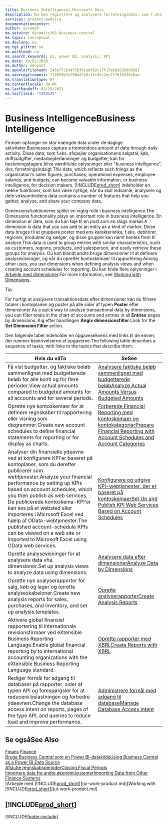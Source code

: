 ```yaml
---
title: Business Intelligence| Microsoft Docs
description: Du kan registrere og analysere forretningsdata, som f.eks. salgstal, køb, driftsudgifter, medarbejderlønninger og budgetter, som kan være værdifulde oplysninger for business intelligence eller beslutningstagere.
services: project-madeira
documentationcenter: ''
author: SorenGP
ms.service: dynamics365-business-central
ms.topic: conceptual
ms.devlang: na
ms.tgt_pltfrm: na
ms.workload: na
ms.search.keywords: bi, power BI, analysis, KPI
ms.date: 10/01/2020
ms.author: edupont
ms.openlocfilehash: 245e77cb34f3b7b1a8f02c17f17ebd26269d3691
ms.sourcegitcommit: ff2b55b7e790447e0c1fcd5c2ec7f7610338ebaa
ms.translationtype: HT
ms.contentlocale: da-DK
ms.lasthandoff: 02/15/2021
ms.locfileid: "5389145"
---
```

# <a name="business-intelligence"></a><span data-ttu-id="c2b53-103">Business Intelligence</span><span class="sxs-lookup"><span data-stu-id="c2b53-103">Business Intelligence</span></span>
<span data-ttu-id="c2b53-104">Firmaer opfanger en stor mængde data under de daglige aktiviteter.</span><span class="sxs-lookup"><span data-stu-id="c2b53-104">Businesses capture a tremendous amount of data through daily activity.</span></span> <span data-ttu-id="c2b53-105">Disse data, som f.eks. afspejler organisationens salgstal, køb, driftsudgifter, medarbejderlønninger og budgetter, kan for beslutningstagere blive værdifulde oplysninger eller "business intelligence", dvs. forretningsindsigt.</span><span class="sxs-lookup"><span data-stu-id="c2b53-105">This data, which reflects such things as the organization's sales figures, purchases, operational expenses, employee salaries, and budgets, can become valuable information, or business intelligence, for decision makers.</span></span> [!INCLUDE[prod_short](includes/prod_short.md)] <span data-ttu-id="c2b53-106">indeholder en række funktioner, som kan være nyttige, når du skal indsamle, analysere og dele virksomhedens data.</span><span class="sxs-lookup"><span data-stu-id="c2b53-106">contains a number of features that help you gather, analyze, and share your company data.</span></span>

<span data-ttu-id="c2b53-107">Dimensionsfunktionerne spiller en vigtig rolle i business intelligence.</span><span class="sxs-lookup"><span data-stu-id="c2b53-107">The Dimensions functionality plays an important role in business intelligence.</span></span> <span data-ttu-id="c2b53-108">En dimension er data, som du kan føje til en post som en slags markør.</span><span class="sxs-lookup"><span data-stu-id="c2b53-108">A dimension is data that you can add to an entry as a kind of marker.</span></span> <span data-ttu-id="c2b53-109">Disse data bruges til at gruppere poster med ens karakteristika, f.eks. debitorer, regioner, produkter og sælger, og disse grupper kan nemt hentes frem til analyse.</span><span class="sxs-lookup"><span data-stu-id="c2b53-109">This data is used to group entries with similar characteristics, such as customers, regions, products, and salesperson, and easily retrieve these groups for analysis.</span></span> <span data-ttu-id="c2b53-110">Du kan blandt andre bruge dimensioner til at definere analysevisninger, og når du opretter kontoskemaer til rapportering.</span><span class="sxs-lookup"><span data-stu-id="c2b53-110">Among other uses, you use dimensions  when defining analysis views and when creating account schedules for reporting.</span></span> <span data-ttu-id="c2b53-111">Du kan finde flere oplysninger i [Arbejde med dimensioner](finance-dimensions.md).</span><span class="sxs-lookup"><span data-stu-id="c2b53-111">For more information, see [Working with Dimensions](finance-dimensions.md).</span></span>

> [!TIP]
> <span data-ttu-id="c2b53-112">For hurtigt at analysere transaktionsdata efter dimensioner kan du filtrere totaler i kontoplanen og poster på alle sider af typen **Poster** efter dimensioner.</span><span class="sxs-lookup"><span data-stu-id="c2b53-112">As a quick way to analyze transactional data by dimensions, you can filter totals in the chart of accounts and entries in all **Entries** pages by dimensions.</span></span> <span data-ttu-id="c2b53-113">Kig efter handlingen **Angiv dimensionsfilter**.</span><span class="sxs-lookup"><span data-stu-id="c2b53-113">Look for the **Set Dimension Filter** action.</span></span>  

<span data-ttu-id="c2b53-114">Den følgende tabel indeholder en opgavesekvens med links til de emner, der rummer beskrivelserne af opgaverne.</span><span class="sxs-lookup"><span data-stu-id="c2b53-114">The following table describes a sequence of tasks, with links to the topics that describe them.</span></span>  

| <span data-ttu-id="c2b53-115">Hvis du vil</span><span class="sxs-lookup"><span data-stu-id="c2b53-115">To</span></span> | <span data-ttu-id="c2b53-116">Se</span><span class="sxs-lookup"><span data-stu-id="c2b53-116">See</span></span> |
| --- | --- |
|<span data-ttu-id="c2b53-117">Få vist budgetter, og faktiske beløb sammenlignet med budgetterede beløb for alle konti og for flere perioder.</span><span class="sxs-lookup"><span data-stu-id="c2b53-117">View actual amounts compared to budgeted amounts for all accounts and for several periods.</span></span>|[<span data-ttu-id="c2b53-118">Analysere faktiske beløb sammenlignet med budgetterede beløb</span><span class="sxs-lookup"><span data-stu-id="c2b53-118">Analyze Actual Amounts Versus Budgeted Amounts</span></span>](bi-how-analyze-actual-versus-budget.md)|
|<span data-ttu-id="c2b53-119">Oprette nye kontoskemaer for at definere regnskaber til rapportering eller visning som diagrammer.</span><span class="sxs-lookup"><span data-stu-id="c2b53-119">Create new account schedules to define financial statements for reporting or for display as charts.</span></span>|[<span data-ttu-id="c2b53-120">Forberede Financial Reporting med kontoskemaer og kontokategorier</span><span class="sxs-lookup"><span data-stu-id="c2b53-120">Prepare Financial Reporting with Account Schedules and Account Categories</span></span>](bi-how-work-account-schedule.md)|
|<span data-ttu-id="c2b53-121">Analyser din finansielle ydeevne ved at konfigurere KPI'er baseret på kontoplaner, som du derefter publicerer som webtjenester.</span><span class="sxs-lookup"><span data-stu-id="c2b53-121">Analyze your financial performance by setting up KPIs based on account schedules, which you then publish as web services.</span></span> <span data-ttu-id="c2b53-122">De publicerede kontoskema-KPI'er kan ses på et websted eller importeres i Microsoft Excel ved hjælp af OData-webtjenester.</span><span class="sxs-lookup"><span data-stu-id="c2b53-122">The published account-schedule KPIs can be viewed on a web site or imported to Microsoft Excel using OData web services.</span></span>|[<span data-ttu-id="c2b53-123">Konfigurere og udgive KPI-webtjenester, der er baseret på kontoskemaer</span><span class="sxs-lookup"><span data-stu-id="c2b53-123">Set Up and Publish KPI Web Services Based on Account Schedules</span></span>](bi-how-to-set-up-and-publish-kpi-web-services-based-on-account-schedules.md)|
|<span data-ttu-id="c2b53-124">Oprette analysevisninger for at analysere data vha. dimensioner.</span><span class="sxs-lookup"><span data-stu-id="c2b53-124">Set up analysis views to analyze data using dimensions.</span></span>|[<span data-ttu-id="c2b53-125">Analysere data efter dimensioner</span><span class="sxs-lookup"><span data-stu-id="c2b53-125">Analyze Data by Dimensions</span></span>](bi-how-analyze-data-dimension.md)|
|<span data-ttu-id="c2b53-126">Oprette nye analyserapporter for salg, køb og lager og oprette analyseskabeloner.</span><span class="sxs-lookup"><span data-stu-id="c2b53-126">Create new analysis reports for sales, purchases, and inventory, and set up analysis templates.</span></span>|[<span data-ttu-id="c2b53-127">Oprette analyserapporter</span><span class="sxs-lookup"><span data-stu-id="c2b53-127">Create Analysis Reports</span></span>](bi-how-create-analysis-views-reports.md)|
|<span data-ttu-id="c2b53-128">Aktivere global finansiel rapportering til internationale revisionsfirmaer ved eXtensible Business Reporting Language.</span><span class="sxs-lookup"><span data-stu-id="c2b53-128">Enable global financial reporting by to international accounting organizations with the eXtensible Business Reporting Language standard.</span></span>|[<span data-ttu-id="c2b53-129">Oprette rapporter med XBRL</span><span class="sxs-lookup"><span data-stu-id="c2b53-129">Create Reports with XBRL</span></span>](bi-create-reports-with-xbrl.md)|
|<span data-ttu-id="c2b53-130">Rediger formål for adgang til databaser på rapporter, sider af typen API og forespørgsler for at reducere belastningen og forbedre ydeevnen.</span><span class="sxs-lookup"><span data-stu-id="c2b53-130">Change the database access intent on reports, pages of the type API, and queries to reduce load and improve performance.</span></span>|[<span data-ttu-id="c2b53-131">Administrere formål med adgang til database</span><span class="sxs-lookup"><span data-stu-id="c2b53-131">Manage Database Access Intent</span></span>](admin-data-access-intent.md)|

## <a name="see-also"></a><span data-ttu-id="c2b53-132">Se også</span><span class="sxs-lookup"><span data-stu-id="c2b53-132">See Also</span></span>
<span data-ttu-id="c2b53-133">[Finans](finance.md)  </span><span class="sxs-lookup"><span data-stu-id="c2b53-133">[Finance](finance.md)  </span></span>  
[<span data-ttu-id="c2b53-134">Bruge Business Central som en Power BI-datakilde</span><span class="sxs-lookup"><span data-stu-id="c2b53-134">Using Business Central as a Power BI Data Source</span></span>](across-how-use-financials-data-source-powerbi.md)  
[<span data-ttu-id="c2b53-135">Afslutte regnskabsperioder</span><span class="sxs-lookup"><span data-stu-id="c2b53-135">Closing Fiscal Periods</span></span>](year-close-years-periods.md)  
[<span data-ttu-id="c2b53-136">Importere data fra andre økonomisystemer</span><span class="sxs-lookup"><span data-stu-id="c2b53-136">Importing Data from Other Finance Systems</span></span>](across-import-data-configuration-packages.md)  
<span data-ttu-id="c2b53-137">[Arbejde med [!INCLUDE[prod_short](includes/prod_short.md)]](ui-work-product.md)</span><span class="sxs-lookup"><span data-stu-id="c2b53-137">[Working with [!INCLUDE[prod_short](includes/prod_short.md)]](ui-work-product.md)</span></span>

## [!INCLUDE[prod_short](includes/free_trial_md.md)]  


[!INCLUDE[footer-include](includes/footer-banner.md)]